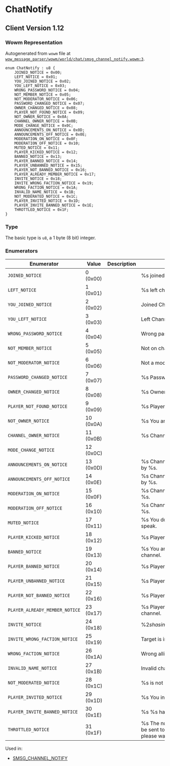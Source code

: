 # ChatNotify

## Client Version 1.12

### Wowm Representation

Autogenerated from `wowm` file at [`wow_message_parser/wowm/world/chat/smsg_channel_notify.wowm:3`](https://github.com/gtker/wow_messages/tree/main/wow_message_parser/wowm/world/chat/smsg_channel_notify.wowm#L3).

```rust,ignore
enum ChatNotify : u8 {
    JOINED_NOTICE = 0x00;
    LEFT_NOTICE = 0x01;
    YOU_JOINED_NOTICE = 0x02;
    YOU_LEFT_NOTICE = 0x03;
    WRONG_PASSWORD_NOTICE = 0x04;
    NOT_MEMBER_NOTICE = 0x05;
    NOT_MODERATOR_NOTICE = 0x06;
    PASSWORD_CHANGED_NOTICE = 0x07;
    OWNER_CHANGED_NOTICE = 0x08;
    PLAYER_NOT_FOUND_NOTICE = 0x09;
    NOT_OWNER_NOTICE = 0x0A;
    CHANNEL_OWNER_NOTICE = 0x0B;
    MODE_CHANGE_NOTICE = 0x0C;
    ANNOUNCEMENTS_ON_NOTICE = 0x0D;
    ANNOUNCEMENTS_OFF_NOTICE = 0x0E;
    MODERATION_ON_NOTICE = 0x0F;
    MODERATION_OFF_NOTICE = 0x10;
    MUTED_NOTICE = 0x11;
    PLAYER_KICKED_NOTICE = 0x12;
    BANNED_NOTICE = 0x13;
    PLAYER_BANNED_NOTICE = 0x14;
    PLAYER_UNBANNED_NOTICE = 0x15;
    PLAYER_NOT_BANNED_NOTICE = 0x16;
    PLAYER_ALREADY_MEMBER_NOTICE = 0x17;
    INVITE_NOTICE = 0x18;
    INVITE_WRONG_FACTION_NOTICE = 0x19;
    WRONG_FACTION_NOTICE = 0x1A;
    INVALID_NAME_NOTICE = 0x1B;
    NOT_MODERATED_NOTICE = 0x1C;
    PLAYER_INVITED_NOTICE = 0x1D;
    PLAYER_INVITE_BANNED_NOTICE = 0x1E;
    THROTTLED_NOTICE = 0x1F;
}
```
### Type
The basic type is `u8`, a 1 byte (8 bit) integer.
### Enumerators
| Enumerator | Value  | Description | Comment |
| --------- | -------- | ----------- | ------- |
| `JOINED_NOTICE` | 0 (0x00) |  | %s joined channel. |
| `LEFT_NOTICE` | 1 (0x01) |  | %s left channel. |
| `YOU_JOINED_NOTICE` | 2 (0x02) |  | Joined Channel: %s -- You joined |
| `YOU_LEFT_NOTICE` | 3 (0x03) |  | Left Channel: %s -- You left |
| `WRONG_PASSWORD_NOTICE` | 4 (0x04) |  | Wrong password for %s. |
| `NOT_MEMBER_NOTICE` | 5 (0x05) |  | Not on channel %s. |
| `NOT_MODERATOR_NOTICE` | 6 (0x06) |  | Not a moderator of %s. |
| `PASSWORD_CHANGED_NOTICE` | 7 (0x07) |  | %s Password changed by %s. |
| `OWNER_CHANGED_NOTICE` | 8 (0x08) |  | %s Owner changed to %s. |
| `PLAYER_NOT_FOUND_NOTICE` | 9 (0x09) |  | %s Player %s was not found. |
| `NOT_OWNER_NOTICE` | 10 (0x0A) |  | %s You are not the channel owner. |
| `CHANNEL_OWNER_NOTICE` | 11 (0x0B) |  | %s Channel owner is %s. |
| `MODE_CHANGE_NOTICE` | 12 (0x0C) |  |  |
| `ANNOUNCEMENTS_ON_NOTICE` | 13 (0x0D) |  | %s Channel announcements enabled by %s. |
| `ANNOUNCEMENTS_OFF_NOTICE` | 14 (0x0E) |  | %s Channel announcements disabled by %s. |
| `MODERATION_ON_NOTICE` | 15 (0x0F) |  | %s Channel moderation enabled by %s. |
| `MODERATION_OFF_NOTICE` | 16 (0x10) |  | %s Channel moderation disabled by %s. |
| `MUTED_NOTICE` | 17 (0x11) |  | %s You do not have permission to speak. |
| `PLAYER_KICKED_NOTICE` | 18 (0x12) |  | %s Player %s kicked by %s. |
| `BANNED_NOTICE` | 19 (0x13) |  | %s You are banned from that channel. |
| `PLAYER_BANNED_NOTICE` | 20 (0x14) |  | %s Player %s banned by %s. |
| `PLAYER_UNBANNED_NOTICE` | 21 (0x15) |  | %s Player %s unbanned by %s. |
| `PLAYER_NOT_BANNED_NOTICE` | 22 (0x16) |  | %s Player %s is not banned. |
| `PLAYER_ALREADY_MEMBER_NOTICE` | 23 (0x17) |  | %s Player %s is already on the channel. |
| `INVITE_NOTICE` | 24 (0x18) |  | %2$s has invited you to join the channel '%1$s'. |
| `INVITE_WRONG_FACTION_NOTICE` | 25 (0x19) |  | Target is in the wrong alliance for %s. |
| `WRONG_FACTION_NOTICE` | 26 (0x1A) |  | Wrong alliance for %s. |
| `INVALID_NAME_NOTICE` | 27 (0x1B) |  | Invalid channel name |
| `NOT_MODERATED_NOTICE` | 28 (0x1C) |  | %s is not moderated |
| `PLAYER_INVITED_NOTICE` | 29 (0x1D) |  | %s You invited %s to join the channel |
| `PLAYER_INVITE_BANNED_NOTICE` | 30 (0x1E) |  | %s %s has been banned. |
| `THROTTLED_NOTICE` | 31 (0x1F) |  | %s The number of messages that can be sent to this channel is limited, please wait to send another message. |

Used in:
* [SMSG_CHANNEL_NOTIFY](smsg_channel_notify.md)
